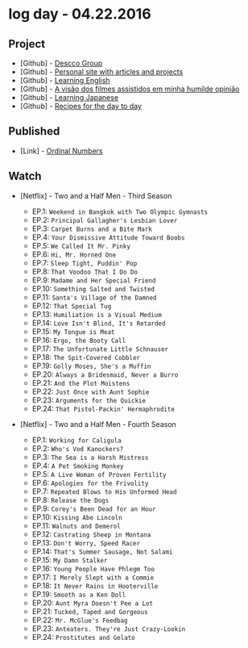# log day - 04.22.2016

## Project

- \[Github\] - [Descco Group](https://github.com/headquarters-solutions/descco.github.io)
- \[Github\] - [Personal site with articles and projects](https://github.com/headquarters-solutions/hemersonvianna.github.io) 
- \[Github\] - [Learning English](https://github.com/headquarters-solutions/donotgiveup.github.io)
- \[Github\] - [A visão dos filmes assistidos em minha humilde opinião](https://github.com/headquarters-solutions/imhomovies.github.io)
- \[Github\] - [Learning Japanese](https://github.com/headquarters-solutions/nihongobenkyou.github.io)
- \[Github\] - [Recipes for the day to day](https://github.com/headquarters-solutions/saborinstintivo.github.io)


## Published 

- \[Link\] - [Ordinal Numbers](http://donotgiveup.com.br/articles/grammar/ordinal-numbers/)


## Watch

- \[Netflix\] - Two and a Half Men - Third Season
  - EP.1: `Weekend in Bangkok with Two Olympic Gymnasts`
  - EP.2: `Principal Gallagher's Lesbian Lover`
  - EP.3: `Carpet Burns and a Bite Mark`
  - EP.4: `Your Dismissive Attitude Toward Boobs`
  - EP.5: `We Called It Mr. Pinky`
  - EP.6: `Hi, Mr. Horned One`
  - EP.7: `Sleep Tight, Puddin' Pop`
  - EP.8: `That Voodoo That I Do Do`
  - EP.9: `Madame and Her Special Friend`
  - EP.10: `Something Salted and Twisted`
  - EP.11: `Santa's Village of the Damned`
  - EP.12: `That Special Tug`
  - EP.13: `Humiliation is a Visual Medium`
  - EP.14: `Love Isn't Blind, It's Retarded`
  - EP.15: `My Tongue is Meat`
  - EP.16: `Ergo, the Booty Call`
  - EP.17: `The Unfortunate Little Schnauser`
  - EP.18: `The Spit-Covered Cobbler`
  - EP.19: `Golly Moses, She's a Muffin`
  - EP.20: `Always a Bridesmaid, Never a Burro`
  - EP.21: `And the Plot Moistens`
  - EP.22: `Just Once with Aunt Sophie`
  - EP.23: `Arguments for the Quickie`
  - EP.24: `That Pistol-Packin' Hermaphrodite`

- \[Netflix\] - Two and a Half Men - Fourth Season
  - EP.1: `Working for Caligula`
  - EP.2: `Who's Vod Kanockers?`
  - EP.3: `The Sea is a Harsh Mistress`
  - EP.4: `A Pot Smoking Monkey`
  - EP.5: `A Live Woman of Proven Fertility`
  - EP.6: `Apologies for the Frivolity`
  - EP.7: `Repeated Blows to His Unformed Head`
  - EP.8: `Release the Dogs`
  - EP.9: `Corey's Been Dead for an Hour`
  - EP.10: `Kissing Abe Lincoln`
  - EP.11: `Walnuts and Demerol`
  - EP.12: `Castrating Sheep in Montana`
  - EP.13: `Don't Worry, Speed Racer`
  - EP.14: `That's Summer Sausage, Not Salami`
  - EP.15: `My Damn Stalker`
  - EP.16: `Young People Have Phlegm Too`
  - EP.17: `I Merely Slept with a Commie`
  - EP.18: `It Never Rains in Hooterville`
  - EP.19: `Smooth as a Ken Doll`
  - EP.20: `Aunt Myra Doesn't Pee a Lot`
  - EP.21: `Tucked, Taped and Gorgeous`
  - EP.22: `Mr. McGlue's Feedbag`
  - EP.23: `Anteaters. They're Just Crazy-Lookin`
  - EP.24: `Prostitutes and Gelato`
